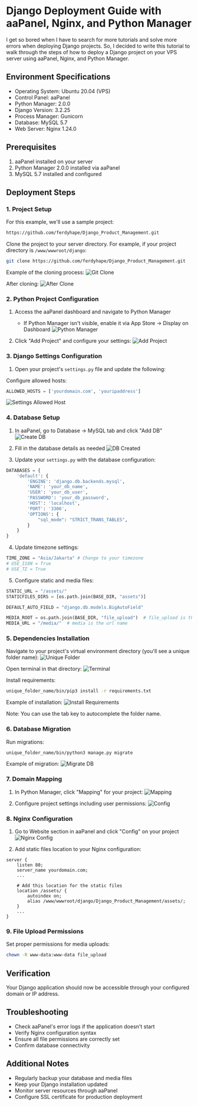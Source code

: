 # Django Deployment Guide with aaPanel, Nginx, and Python Manager

I get so bored when I have to search for more tutorials and solve more errors when deploying Django projects. So, I decided to write this tutorial to walk through the steps of how to deploy a Django project on your VPS server using aaPanel, Nginx, and Python Manager.

## Environment Specifications

- Operating System: Ubuntu 20.04 (VPS)
- Control Panel: aaPanel
- Python Manager: 2.0.0
- Django Version: 3.2.25
- Process Manager: Gunicorn
- Database: MySQL 5.7
- Web Server: Nginx 1.24.0

## Prerequisites

1. aaPanel installed on your server
2. Python Manager 2.0.0 installed via aaPanel
3. MySQL 5.7 installed and configured

## Deployment Steps

### 1. Project Setup

For this example, we'll use a sample project:

```bash
https://github.com/ferdyhape/Django_Product_Management.git
```

Clone the project to your server directory. For example, if your project directory is `/www/wwwroot/django`:

```bash
git clone https://github.com/ferdyhape/Django_Product_Management.git
```

Example of the cloning process:
![Git Clone](/img/django-nginx/clone-project.png)

After cloning:
![After Clone](/img/django-nginx/after-clone.png)

### 2. Python Project Configuration

1. Access the aaPanel dashboard and navigate to Python Manager

   - If Python Manager isn't visible, enable it via App Store → Display on Dashboard
     ![Python Manager](/img/django-nginx/py-manager.png)

2. Click "Add Project" and configure your settings:
   ![Add Project](/img/django-nginx/add-project.png)

### 3. Django Settings Configuration

1. Open your project's `settings.py` file and update the following:

Configure allowed hosts:

```python
ALLOWED_HOSTS = ['yourdomain.com', 'youripaddress']
```

![Settings Allowed Host](/img/django-nginx/settings-allowed-host.png)

### 4. Database Setup

1. In aaPanel, go to Database → MySQL tab and click "Add DB"
   ![Create DB](/img/django-nginx/create-db.png)

2. Fill in the database details as needed
   ![DB Created](/img/django-nginx/db-created.png)

3. Update your `settings.py` with the database configuration:

```python
DATABASES = {
    'default': {
        'ENGINE': 'django.db.backends.mysql',
        'NAME': 'your_db_name',
        'USER': 'your_db_user',
        'PASSWORD': 'your_db_password',
        'HOST': 'localhost',
        'PORT': '3306',
        'OPTIONS': {
            "sql_mode": "STRICT_TRANS_TABLES",
        }
    }
}
```

4. Update timezone settings:

```python
TIME_ZONE = "Asia/Jakarta" # Change to your timezone
# USE_I18N = True
# USE_TZ = True
```

5. Configure static and media files:

```python
STATIC_URL = "/assets/"
STATICFILES_DIRS = [os.path.join(BASE_DIR, "assets")]

DEFAULT_AUTO_FIELD = "django.db.models.BigAutoField"

MEDIA_ROOT = os.path.join(BASE_DIR, "file_upload")  # file_upload is the folder name
MEDIA_URL = "/media/"  # media is the url name
```

### 5. Dependencies Installation

Navigate to your project's virtual environment directory (you'll see a unique folder name):
![Unique Folder](/img/django-nginx/unique-folder.png)

Open terminal in that directory:
![Terminal](/img/django-nginx/terminal.png)

Install requirements:

```bash
unique_folder_name/bin/pip3 install -r requirements.txt
```

Example of installation:
![Install Requirements](/img/django-nginx/install-requirements.png)

Note: You can use the tab key to autocomplete the folder name.

### 6. Database Migration

Run migrations:

```bash
unique_folder_name/bin/python3 manage.py migrate
```

Example of migration:
![Migrate DB](/img/django-nginx/migrate-db.png)

### 7. Domain Mapping

1. In Python Manager, click "Mapping" for your project:
   ![Mapping](/img/django-nginx/mapping.png)

2. Configure project settings including user permissions:
   ![Config](/img/django-nginx/config.png)

### 8. Nginx Configuration

1. Go to Website section in aaPanel and click "Config" on your project
   ![Nginx Config](/img/django-nginx/nginx-conf.png)

2. Add static files location to your Nginx configuration:

```nginx
server {
    listen 80;
    server_name yourdomain.com;
    ...

    # Add this location for the static files
    location /assets/ {
        autoindex on;
        alias /www/wwwroot/django/Django_Product_Management/assets/;
    }
    ...
}
```

### 9. File Upload Permissions

Set proper permissions for media uploads:

```bash
chown -R www-data:www-data file_upload
```

## Verification

Your Django application should now be accessible through your configured domain or IP address.

## Troubleshooting

- Check aaPanel's error logs if the application doesn't start
- Verify Nginx configuration syntax
- Ensure all file permissions are correctly set
- Confirm database connectivity

## Additional Notes

- Regularly backup your database and media files
- Keep your Django installation updated
- Monitor server resources through aaPanel
- Configure SSL certificate for production deployment
